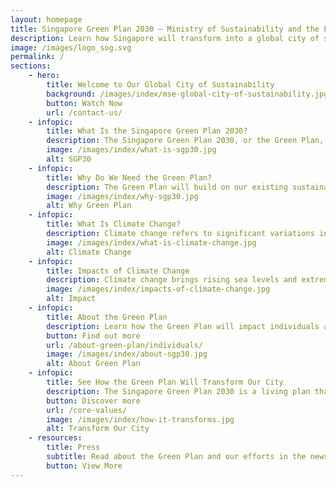 ```yaml
---
layout: homepage
title: Singapore Green Plan 2030 – Ministry of Sustainability and the Environment (MSE)
description: Learn how Singapore will transform into a global city of sustainability with the Singapore Green Plan 2030. 
image: /images/logo_sog.svg
permalink: /
sections:
    - hero:
        title: Welcome to Our Global City of Sustainability
        background: /images/index/mse-global-city-of-sustainability.jpg
        button: Watch Now
        url: /contact-us/
    - infopic:
        title: What Is the Singapore Green Plan 2030?
        description: The Singapore Green Plan 2030, or the Green Plan, is a whole-of-nation sustainable development agenda, with concrete action plans that will touch every dimension of our lives. 
        image: /images/index/what-is-sgp30.jpg
        alt: SGP30
    - infopic:
        title: Why Do We Need the Green Plan?
        description: The Green Plan will build on our existing sustainability foundations, strengthening ongoing sustainability efforts and commitments under Singapore’s 2030 Development Agenda.
        image: /images/index/why-sgp30.jpg
        alt: Why Green Plan
    - infopic:
        title: What Is Climate Change? 
        description: Climate change refers to significant variations in weather patterns around the world that persist over an extended period of time. 
        image: /images/index/what-is-climate-change.jpg
        alt: Climate Change
    - infopic:
        title: Impacts of Climate Change
        description: Climate change brings rising sea levels and extreme weather patterns, putting millions of lives and livelihoods around the world in danger. Singapore, as a low-lying island state, is vulnerable.
        image: /images/index/impacts-of-climate-change.jpg
        alt: Impact
    - infopic:
        title: About the Green Plan
        description: Learn how the Green Plan will impact individuals and businesses in Singapore.
        button: Find out more
        url: /about-green-plan/individuals/
        image: /images/index/about-sgp30.jpg
        alt: About Green Plan
    - infopic:
        title: See How the Green Plan Will Transform Our City
        description: The Singapore Green Plan 2030 is a living plan that will touch every dimension of our lives.
        button: Discover more
        url: /core-values/
        image: /images/index/how-it-transforms.jpg
        alt: Transform Our City
    - resources:
        title: Press
        subtitle: Read about the Green Plan and our efforts in the news.
        button: View More
---
```


